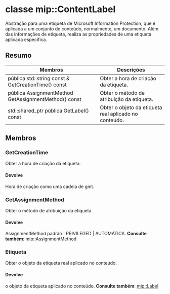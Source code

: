 # <a name="class-mipcontentlabel"></a>classe mip::ContentLabel 
Abstração para uma etiqueta de Microsoft Information Protection, que é aplicada a um conjunto de conteúdo, normalmente, um documento.
Além das informações de etiqueta, realiza as propriedades de uma etiqueta aplicada específica.
  
## <a name="summary"></a>Resumo
 Membros                        | Descrições                                
--------------------------------|---------------------------------------------
pública std::string const & GetCreationTime() const  |  Obter a hora de criação da etiqueta.
pública AssignmentMethod GetAssignmentMethod() const  |  Obter o método de atribuição da etiqueta.
std::shared_ptr pública<Label> GetLabel() const  |  Obter o objeto da etiqueta real aplicado no conteúdo.
  
## <a name="members"></a>Membros
  
### <a name="getcreationtime"></a>GetCreationTime
Obter a hora de criação da etiqueta.
  
#### <a name="returns"></a>Devolve
Hora de criação como uma cadeia de gmt.
  
### <a name="getassignmentmethod"></a>GetAssignmentMethod
Obter o método de atribuição da etiqueta.
  
#### <a name="returns"></a>Devolve
AssignmentMethod padrão | PRIVILEGED | AUTOMÁTICA. 
**Consulte também**: mip::AssignmentMethod
  
### <a name="label"></a>Etiqueta
Obter o objeto da etiqueta real aplicado no conteúdo.
  
#### <a name="returns"></a>Devolve
o objeto da etiqueta aplicado no conteúdo. 
**Consulte também**: [mip::Label](#classmip_1_1_label)